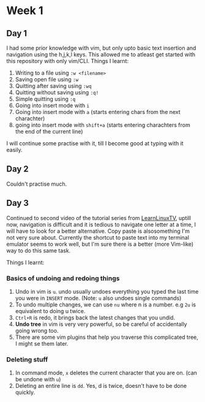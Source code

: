 # Week 1

## Day 1
I had some prior knowledge with vim, but only upto basic text insertion and navigation using the h,j,k,l keys. This allowed me to atleast get started with this repository with only vim/CLI.
Things I learnt:
1. Writing to a file using `:w <filename>`
2. Saving open file using `:w`
3. Quitting after saving using `:wq`
4. Quitting without saving using `:q!`
5. Simple quitting using `:q`
6. Going into insert mode with `i`
7. Going into insert mode with `a` (starts entering chars from the next charachter)
8. going into insert mode with `shift+a` (starts entering charachters from the end of the current line)

I will continue some practise with it, till I become good at typing with it easily.

## Day 2
Couldn't practise much.

## Day 3
Continued to second video of the tutorial series from [LearnLinuxTV](https://www.youtube.com/c/LearnLinuxtv), uptill now, navigation is difficult and it is tedious to navigate one letter at a time, I will have to look for a better alternative. Copy paste is alsosomething I'm not very sure about. Currently the shortcut to paste text into my terminal emulator seems to work well, but I'm sure there is a better (more Vim-like) way to do this same task.

Things I learnt:
### Basics of undoing and redoing things
1. Undo in vim is `u`. undo usually undoes everything you typed the last time you were in `INSERT` mode. (Note: `u` also undoes single commands)
2. To undo multiple changes, we can use `nu` where n is a number. e.g `2u` is equivalent to doing u twice.
3. `Ctrl+R` is redo, it brings back the latest changes that you undid.
4. **Undo tree** in vim is very very powerful, so be careful of accidentally going wrong too.
5. There are some vim plugins that help you traverse this complicated tree, I might se them later.

### Deleting stuff
1. In command mode, `x` deletes the current character that you are on. (can be undone with `u`)
2. Deleting an entire line is `dd`. Yes, d is twice, doesn't have to be done quickly.
